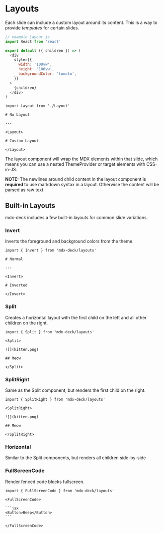 # Layouts

Each slide can include a custom layout around its content.
This is a way to provide *templates* for certain slides.

```js
// example Layout.js
import React from 'react'

export default ({ children }) => (
  <div
    style={{
      width: '100vw',
      height: '100vw',
      backgroundColor: 'tomato',
    }}
  >
    {children}
  </div>
)
```

```mdx
import Layout from './Layout'

# No Layout

---

<Layout>

# Custom Layout

</Layout>
```

The layout component will wrap the MDX elements within that slide,
which means you can use a nested ThemeProvider or target elements with CSS-in-JS.

**NOTE:** The newlines around child content in the layout component is **required** to use markdown syntax in a layout. Otherwise the content will be parsed as raw text.

## Built-in Layouts

mdx-deck includes a few built-in layouts for common slide variations.

### Invert

Inverts the foreground and background colors from the theme.

```mdx
import { Invert } from 'mdx-deck/layouts'

# Normal

---

<Invert>

# Inverted

</Invert>
```

### Split

Creates a horizontal layout with the first child on the left and all other children on the right.

```mdx
import { Split } from 'mdx-deck/layouts'

<Split>

![](kitten.png)

## Meow

</Split>
```

### SplitRight

Same as the Split component, but renders the first child on the right.

```mdx
import { SplitRight } from 'mdx-deck/layouts'

<SplitRight>

![](kitten.png)

## Meow

</SplitRight>
```

### Horizontal

Similar to the Split components, but renders all children side-by-side

### FullScreenCode

Render fenced code blocks fullscreen.

````mdx
import { FullScreenCode } from 'mdx-deck/layouts'

<FullScreenCode>

```jsx
<Button>Beep</Button>
```

</FullScreenCode>
````

